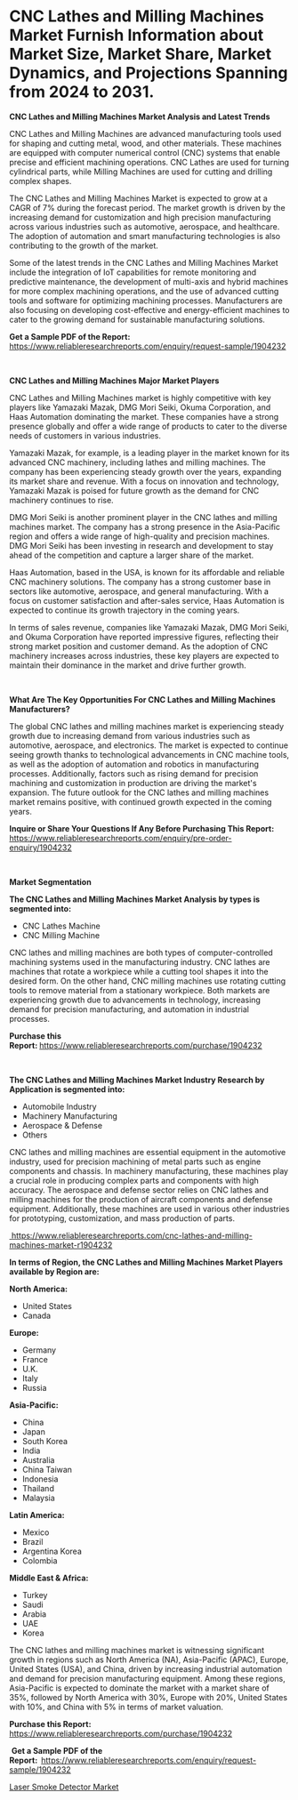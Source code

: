 <p><h1>CNC Lathes and Milling Machines Market Furnish Information about Market Size, Market Share, Market Dynamics, and Projections Spanning from 2024 to 2031.</h1></p><p><strong>CNC Lathes and Milling Machines Market Analysis and Latest Trends</strong></p>
<p><p>CNC Lathes and Milling Machines are advanced manufacturing tools used for shaping and cutting metal, wood, and other materials. These machines are equipped with computer numerical control (CNC) systems that enable precise and efficient machining operations. CNC Lathes are used for turning cylindrical parts, while Milling Machines are used for cutting and drilling complex shapes. </p><p>The CNC Lathes and Milling Machines Market is expected to grow at a CAGR of 7% during the forecast period. The market growth is driven by the increasing demand for customization and high precision manufacturing across various industries such as automotive, aerospace, and healthcare. The adoption of automation and smart manufacturing technologies is also contributing to the growth of the market. </p><p>Some of the latest trends in the CNC Lathes and Milling Machines Market include the integration of IoT capabilities for remote monitoring and predictive maintenance, the development of multi-axis and hybrid machines for more complex machining operations, and the use of advanced cutting tools and software for optimizing machining processes. Manufacturers are also focusing on developing cost-effective and energy-efficient machines to cater to the growing demand for sustainable manufacturing solutions.</p></p>
<p><strong>Get a Sample PDF of the Report:&nbsp;</strong> <a href="https://www.reliableresearchreports.com/enquiry/request-sample/1904232">https://www.reliableresearchreports.com/enquiry/request-sample/1904232</a></p>
<p>&nbsp;</p>
<p><strong>CNC Lathes and Milling Machines Major Market Players</strong></p>
<p><p>CNC Lathes and Milling Machines market is highly competitive with key players like Yamazaki Mazak, DMG Mori Seiki, Okuma Corporation, and Haas Automation dominating the market. These companies have a strong presence globally and offer a wide range of products to cater to the diverse needs of customers in various industries.</p><p>Yamazaki Mazak, for example, is a leading player in the market known for its advanced CNC machinery, including lathes and milling machines. The company has been experiencing steady growth over the years, expanding its market share and revenue. With a focus on innovation and technology, Yamazaki Mazak is poised for future growth as the demand for CNC machinery continues to rise.</p><p>DMG Mori Seiki is another prominent player in the CNC lathes and milling machines market. The company has a strong presence in the Asia-Pacific region and offers a wide range of high-quality and precision machines. DMG Mori Seiki has been investing in research and development to stay ahead of the competition and capture a larger share of the market.</p><p>Haas Automation, based in the USA, is known for its affordable and reliable CNC machinery solutions. The company has a strong customer base in sectors like automotive, aerospace, and general manufacturing. With a focus on customer satisfaction and after-sales service, Haas Automation is expected to continue its growth trajectory in the coming years.</p><p>In terms of sales revenue, companies like Yamazaki Mazak, DMG Mori Seiki, and Okuma Corporation have reported impressive figures, reflecting their strong market position and customer demand. As the adoption of CNC machinery increases across industries, these key players are expected to maintain their dominance in the market and drive further growth.</p></p>
<p>&nbsp;</p>
<p><strong>What Are The Key Opportunities For CNC Lathes and Milling Machines Manufacturers?</strong></p>
<p><p>The global CNC lathes and milling machines market is experiencing steady growth due to increasing demand from various industries such as automotive, aerospace, and electronics. The market is expected to continue seeing growth thanks to technological advancements in CNC machine tools, as well as the adoption of automation and robotics in manufacturing processes. Additionally, factors such as rising demand for precision machining and customization in production are driving the market's expansion. The future outlook for the CNC lathes and milling machines market remains positive, with continued growth expected in the coming years.</p></p>
<p><strong>Inquire or Share Your Questions If Any Before Purchasing This Report:</strong> <a href="https://www.reliableresearchreports.com/enquiry/pre-order-enquiry/1904232">https://www.reliableresearchreports.com/enquiry/pre-order-enquiry/1904232</a></p>
<p>&nbsp;</p>
<p><strong>Market Segmentation</strong></p>
<p><strong>The CNC Lathes and Milling Machines Market Analysis by types is segmented into:</strong></p>
<p><ul><li>CNC Lathes Machine</li><li>CNC Milling Machine</li></ul></p>
<p><p>CNC lathes and milling machines are both types of computer-controlled machining systems used in the manufacturing industry. CNC lathes are machines that rotate a workpiece while a cutting tool shapes it into the desired form. On the other hand, CNC milling machines use rotating cutting tools to remove material from a stationary workpiece. Both markets are experiencing growth due to advancements in technology, increasing demand for precision manufacturing, and automation in industrial processes.</p></p>
<p><strong>Purchase this Report:&nbsp;</strong><a href="https://www.reliableresearchreports.com/purchase/1904232">https://www.reliableresearchreports.com/purchase/1904232</a></p>
<p>&nbsp;</p>
<p><strong>The CNC Lathes and Milling Machines Market Industry Research by Application is segmented into:</strong></p>
<p><ul><li>Automobile Industry</li><li>Machinery Manufacturing</li><li>Aerospace & Defense</li><li>Others</li></ul></p>
<p><p>CNC lathes and milling machines are essential equipment in the automotive industry, used for precision machining of metal parts such as engine components and chassis. In machinery manufacturing, these machines play a crucial role in producing complex parts and components with high accuracy. The aerospace and defense sector relies on CNC lathes and milling machines for the production of aircraft components and defense equipment. Additionally, these machines are used in various other industries for prototyping, customization, and mass production of parts.</p></p>
<p><a href="https://www.reliableresearchreports.com/cnc-lathes-and-milling-machines-market-r1904232">&nbsp;https://www.reliableresearchreports.com/cnc-lathes-and-milling-machines-market-r1904232</a></p>
<p><strong>In terms of Region, the CNC Lathes and Milling Machines Market Players available by Region are:</strong></p>
<p>
    <p> <strong> North America: </strong>
        <ul>
            <li>United States</li>
            <li>Canada</li>
        </ul>
        </p> 
    <p> <strong> Europe: </strong>
        <ul>
            <li>Germany</li>
            <li>France</li>
            <li>U.K.</li>
            <li>Italy</li>
            <li>Russia</li>
        </ul>
        </p> 
    <p> <strong> Asia-Pacific: </strong>
        <ul>
            <li>China</li>
            <li>Japan</li>
            <li>South Korea</li>
            <li>India</li>
            <li>Australia</li>
            <li>China Taiwan</li>
            <li>Indonesia</li>
            <li>Thailand</li>
            <li>Malaysia</li>
        </ul>
        </p> 
    <p> <strong> Latin America: </strong>
        <ul>
            <li>Mexico</li>
            <li>Brazil</li>
            <li>Argentina Korea</li>
            <li>Colombia</li>
        </ul>
        </p> 
    <p> <strong> Middle East & Africa: </strong>
        <ul>
            <li>Turkey</li>
            <li>Saudi</li>
            <li>Arabia</li>
            <li>UAE</li>
            <li>Korea</li>
        </ul>
    </p>
    </p>
<p><p>The CNC lathes and milling machines market is witnessing significant growth in regions such as North America (NA), Asia-Pacific (APAC), Europe, United States (USA), and China, driven by increasing industrial automation and demand for precision manufacturing equipment. Among these regions, Asia-Pacific is expected to dominate the market with a market share of 35%, followed by North America with 30%, Europe with 20%, United States with 10%, and China with 5% in terms of market valuation.</p></p>
<p><strong>Purchase this Report: </strong><a href="https://www.reliableresearchreports.com/purchase/1904232">https://www.reliableresearchreports.com/purchase/1904232</a></p>
<p>&nbsp;<strong>Get a Sample PDF of the Report:&nbsp;&nbsp;</strong><a href="https://www.reliableresearchreports.com/enquiry/request-sample/1904232">https://www.reliableresearchreports.com/enquiry/request-sample/1904232</a></p>
<p><strong></strong></p>
<p><p><a href="https://github.com/JameTravis/Market-Research-Report-List-4/blob/main/laser-smoke-detector-market.md">Laser Smoke Detector Market</a></p></p>